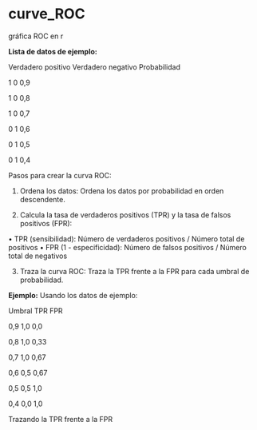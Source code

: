 # curve_ROC
gráfica ROC en r



**Lista de datos de ejemplo:**

Verdadero positivo	Verdadero negativo	Probabilidad

1	0	0,9

1	0	0,8

1	0	0,7

0	1	0,6

0	1	0,5

0	1	0,4

Pasos para crear la curva ROC:

1.	Ordena los datos: Ordena los datos por probabilidad en orden descendente.

2.	Calcula la tasa de verdaderos positivos (TPR) y la tasa de falsos positivos (FPR):

•	TPR (sensibilidad): Número de verdaderos positivos / Número total de positivos
•	FPR (1 - especificidad): Número de falsos positivos / Número total de negativos

3.	Traza la curva ROC: Traza la TPR frente a la FPR para cada umbral de probabilidad.


**Ejemplo:**
Usando los datos de ejemplo:

Umbral	TPR	FPR

0,9	1,0	0,0

0,8	1,0	0,33

0,7	1,0	0,67

0,6	0,5	0,67

0,5	0,5	1,0

0,4	0,0	1,0


Trazando la TPR frente a la FPR


